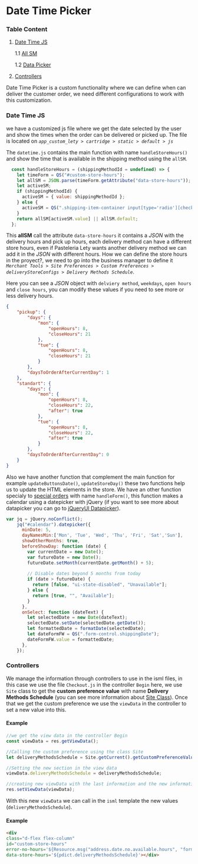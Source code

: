 # Date Time Picker #

### Table Content ###
1. [Date Time JS](#date-time-js)

    1.1 [All SM](#all-sm)

    1.2 [Data Picker](#data-picker)
    
2. [Controllers](#controllers)

Date Time Picker is a custom functionality where we can define when can deliver the
customer order, we need different configurations to work with this customization.
### Date Time JS ###
we have a customized js file where we get the date selected by the user and show the times when the order can be delivered or picked up.
The file is located on _`app_custom_lety > cartridge > static > default > js`_

The `datetime.js` contains the main function with name `handleStoreHours()` and show the time that is available
in the shipping method using the `allSM`.

```javascript
  const handleStoreHours = (shippingMethodId = undefined) => {
    let timeForm = QS("#custom-store-hours");
    let allSM = JSON.parse(timeForm.getAttribute("data-store-hours"));
    let activeSM;
    if (shippingMethodId) {
      activeSM = { value: shippingMethodId };
    } else {
      activeSM = QS(".shipping-item-container input[type='radio'][checked]");
    }
    return allSM[activeSM.value] || allSM.default;
  };
```

<a name="data-picker"></a>
This **allSM** call the attribute `data-store-hours` it contains a _JSON_ with the delivery hours and
pick up hours, each delivery method can have a different store hours, even if Pasteleria Lety wants another delivery method we can add it in the _JSON_ with different hours.
How we can define the store hours in the proyect?, we need to go into the business manager to define it
_`Merchant Tools > Site Preferences > Custom Preferences > deliveryStoreConfigs > Delivery Methods Schedule`_.

Here you can see a _JSON_ object with `delviery method`, `weekdays`, `open hours` and `close hours`, you can modify these values if you need to see more or less delivery hours.

```json
{
    "pickup": {
        "days": {
            "mon": {
                "openHours": 8,
                "closeHours": 21
            },
            "tue": {
                "openHours": 8,
                "closeHours": 21
            }
        },
        "daysToOrderAfterCurrentDay": 1
    },
    "standart": {
        "days": {
            "mon": {
                "openHours": 8,
                "closeHours": 22,
                "after": true
            },
            "tue": {
                "openHours": 8,
                "closeHours": 22,
                "after": true
            }
        },
        "daysToOrderAfterCurrentDay": 0
    }
}
```

<a name="all-sm"></a>
Also we have another function that complement the main function for example `updateButtonsDate()`,
`updateStoreDay()` these two functions help us to update the HTML elements in the store. We have an other function specialy to
[special orders]() with name `handleForm()`, this function makes a calendar using a datepicker with jQuery (if you want to see more about datapicker you can go to 
[jQueryUI Datapicker](https://jqueryui.com/datepicker/)).

```javascript
var jq = jQuery.noConflict();
    jq("#calendar").datepicker({
      minDate: 5,
      dayNamesMin:['Mon', 'Tue', 'Wed', 'Thu', 'Fri', 'Sat','Sun'],
      showOtherMonths: true,
      beforeShowDay: function (date) {
        var currentDate = new Date();
        var futureDate = new Date();
        futureDate.setMonth(currentDate.getMonth() + 5);
    
        // Disable dates beyond 5 months from today
        if (date > futureDate) {
          return [false, "ui-state-disabled", "Unavailable"];
        } else {
          return [true, "", "Available"];
        }
      },
      onSelect: function (dateText) {
        let selectedDate = new Date(dateText);
        selectedDate.setDate(selectedDate.getDate());
        let formattedDate = formatDate(selectedDate);
        let dateFormFW = QS(".form-control.shippingDate");
        dateFormFW.value = formattedDate;
      },
    });
```
### Controllers ###
We manage the information through controllers to use in the isml files, in this case
we use the file `Checkout.js` in the controller `Begin` here, we use `Site` class to get the
**custom preference value** with name **Delivery Methods Schedule** (you can see more information about 
[Site Class](https://salesforcecommercecloud.github.io/b2c-dev-doc/docs/current/scriptapi/html/index.html?target=class_dw_system_Site.html)). 
Once that we get the custom preference we use the `viewData` in the controller to set a new value into this.

#### Example ####
```javascript
//we get the view data in the controller Begin
const viewData = res.getViewData();

//Calling the custom preference using the class Site
let deliveryMethodsSchedule = Site.getCurrent().getCustomPreferenceValue("deliveryMethodsSchedule");

//Setting the new section in the view data 
viewData.deliveryMethodsSchedule = deliveryMethodsSchedule;

//creating new viewData with the last information and the new information 
res.setViewData(viewData);
```

With this new `viewData` we can call in the `isml` template the new values (`deliveryMethodsSchedule`).

#### Example ####

```html
<div 
class="d-flex flex-column" 
id="custom-store-hours" 
error-no-hours='${Resource.msg("address.date.no.available.hours", "forms", null)}' 
data-store-hours='${pdict.deliveryMethodsSchedule}'></div>
```